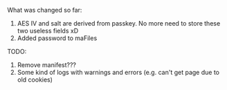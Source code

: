 What was changed so far:
1. AES IV and salt are derived from passkey. No more need to store these two useless fields xD
2. Added password to maFiles

TODO:
1. Remove manifest???
2. Some kind of logs with warnings and errors (e.g. can't get page due to old cookies)
